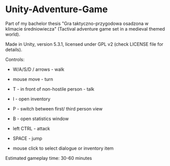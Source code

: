 # Unity-Adventure-Game
Part of my bachelor thesis "Gra taktyczno-przygodowa osadzona w klimacie średniowiecza" (Tactival adventure game set in a medieval themed world).

Made in Unity, version 5.3.1, licensed under GPL v2 (check LICENSE file for details).

Controls:
- W/A/S/D / arrows - walk

- mouse move - turn
- T - in front of non-hostile person - talk
- I - open inventory
- P - switch between first/ third person view
- B - open statistics window
- left CTRL - attack
- SPACE - jump
- mouse click to select dialogue or inventory item

Estimated gameplay time: 30-60 minutes
